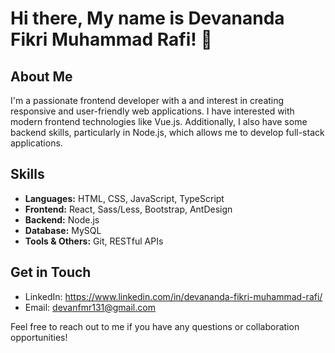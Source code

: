 # Hi there, My name is Devananda Fikri Muhammad Rafi! 👋

## About Me

I'm a passionate frontend developer with a and interest in creating responsive and user-friendly web applications. I have interested with modern frontend technologies like Vue.js. Additionally, I also have some backend skills, particularly in Node.js, which allows me to develop full-stack applications.

## Skills

- **Languages:** HTML, CSS, JavaScript, TypeScript
- **Frontend:** React, Sass/Less, Bootstrap, AntDesign
- **Backend:** Node.js
- **Database:** MySQL
- **Tools & Others:** Git, RESTful APIs

## Get in Touch

- LinkedIn: https://www.linkedin.com/in/devananda-fikri-muhammad-rafi/
- Email: devanfmr131@gmail.com

Feel free to reach out to me if you have any questions or collaboration opportunities!
